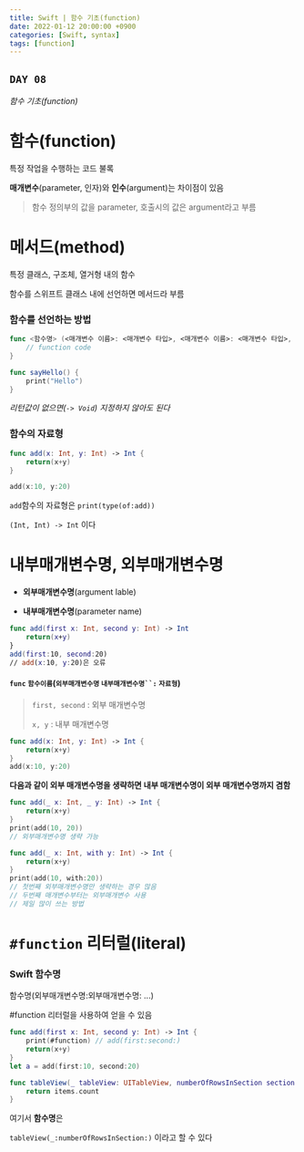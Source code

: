 ```yaml
---
title: Swift | 함수 기초(function)
date: 2022-01-12 20:00:00 +0900
categories: [Swift, syntax]
tags: [function]
---
```


## `DAY 08`

*함수 기초(function)*

# 함수(function)

특정 작업을 수행하는 코드 불록

**매개변수**(parameter, 인자)와 **인수**(argument)는 차이점이 있음

> 함수 정의부의 값을 parameter, 호출시의 값은 argument라고 부름

# 메서드(method)

특정 클래스, 구조체, 열거형 내의 함수

함수를 스위프트 클래스 내에 선언하면 메서드라 부름

### 함수를 선언하는 방법

```swift
func <함수명> (<매개변수 이름>: <매개변수 타입>, <매개변수 이름>: <매개변수 타입>, ...) -> <반환값 타입> {
    // function code
}
```

```swift
func sayHello() {
    print("Hello")
}
```
*리턴값이 없으면(`-> Void`) 지정하지 않아도 된다*

### 함수의 자료형

```swift
func add(x: Int, y: Int) -> Int {
    return(x+y)
}

add(x:10, y:20)
```

`add`함수의 자료형은 `print(type(of:add))`

`(Int, Int) -> Int` 이다

# 내부매개변수명, 외부매개변수명

- **외부매개변수명**(argument lable)

- **내부매개변수명**(parameter name)

```swift
func add(first x: Int, second y: Int) -> Int 
    return(x+y)
}
add(first:10, second:20)
// add(x:10, y:20)은 오류
```

#### `func` `함수이름`(`외부매개변수명` `내부매개변수명``:` `자료형`)

> `first, second` : 외부 매개변수명
> 
> `x, y` : 내부 매개변수명

```swift
func add(x: Int, y: Int) -> Int {
    return(x+y)
}
add(x:10, y:20)
```
**다음과 같이 외부 매개변수명을 생략하면 내부 매개변수명이 외부 매개변수명까지 겸함**

```swift
func add(_ x: Int, _ y: Int) -> Int {
    return(x+y)
}
print(add(10, 20))
// 외부매개변수명 생략 가능

func add(_ x: Int, with y: Int) -> Int {
    return(x+y)
}
print(add(10, with:20))
// 첫번째 외부매개변수명만 생략하는 경우 많음
// 두번째 매개변수부터는 외부매개변수 사용
// 제일 많이 쓰는 방법
```

# `#function` 리터럴(literal)

### Swift 함수명

함수명(외부매개변수명:외부매개변수명: ...)

#function 리터럴을 사용하여 얻을 수 있음

```swift
func add(first x: Int, second y: Int) -> Int {
    print(#function) // add(first:second:)
    return(x+y)
}
let a = add(first:10, second:20)
```

```swift
func tableView(_ tableView: UITableView, numberOfRowsInSection section: Int) -> Int {
    return items.count
}
```
여기서 **함수명**은

`tableView(_:numberOfRowsInSection:)` 이라고 할 수 있다

